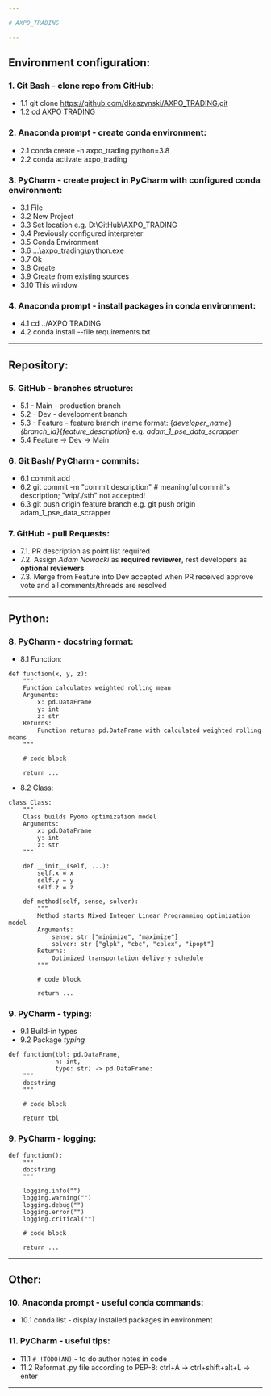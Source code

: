 ```yaml
---

# AXPO_TRADING

---
```


## Environment configuration:

### 1. **Git Bash** - clone repo from GitHub:
- 1.1 git clone https://github.com/dkaszynski/AXPO_TRADING.git
- 1.2 cd AXPO TRADING

### 2. **Anaconda prompt** - create conda environment:
- 2.1 conda create -n axpo_trading python=3.8
- 2.2 conda activate axpo_trading

### 3. **PyCharm** - create project in PyCharm with configured conda environment:
- 3.1 File
- 3.2 New Project
- 3.3 Set location e.g. D:\GitHub\AXPO_TRADING
- 3.4 Previously configured interpreter
- 3.5 Conda Environment
- 3.6 ...\axpo_trading\python.exe
- 3.7 Ok 
- 3.8 Create
- 3.9 Create from existing sources
- 3.10 This window

### 4. **Anaconda prompt** - install packages in conda environment:
- 4.1 cd ../AXPO TRADING
- 4.2 conda install --file requirements.txt

---

## Repository:

### 5. **GitHub** - branches structure:
- 5.1 - Main - production branch
- 5.2 - Dev - development branch
- 5.3 - Feature - feature branch (name format: {*developer_name*}_{*branch_id*}_{*feature_description*} e.g. *adam_1_pse_data_scrapper* 
- 5.4 Feature -> Dev -> Main

### 6. **Git Bash/ PyCharm** - commits:
- 6.1 commit add .
- 6.2 git commit -m "commit description" # meaningful commit's description; "wip/./sth" not accepted!
- 6.3 git push origin feature branch e.g. git push origin adam_1_pse_data_scrapper 

### 7. **GitHub** - pull Requests:
- 7.1. PR description as point list required
- 7.2. Assign *Adam Nowacki* as **required reviewer**, rest developers as **optional reviewers**
- 7.3. Merge from Feature into Dev accepted when PR received approve vote and all comments/threads are resolved

---

## Python:

### 8. **PyCharm** - docstring format:
- 8.1 Function:
```
def function(x, y, z):
    """
    Function calculates weighted rolling mean
    Arguments:
        x: pd.DataFrame
        y: int
        z: str
    Returns:
        Function returns pd.DataFrame with calculated weighted rolling means
    """
    
    # code block
    
    return ...
```
- 8.2 Class:
```
class Class:
    """
    Class builds Pyomo optimization model
    Arguments:
        x: pd.DataFrame
        y: int
        z: str
    """
    
    def __init__(self, ...):
        self.x = x
        self.y = y
        self.z = z
        
    def method(self, sense, solver):
        """
        Method starts Mixed Integer Linear Programming optimization model 
        Arguments:
            sense: str ["minimize", "maximize"]
            solver: str ["glpk", "cbc", "cplex", "ipopt"]
        Returns:
            Optimized transportation delivery schedule
        """
        
        # code block
        
        return ...
```

### 9. **PyCharm** - typing:
- 9.1 Build-in types
- 9.2 Package *typing*
```
def function(tbl: pd.DataFrame,
             n: int, 
             type: str) -> pd.DataFrame:
    """
    docstring
    """
    
    # code block
    
    return tbl
```

### 9. **PyCharm** - logging:
```
def function():
    """
    docstring
    """

    logging.info("")    
    logging.warning("")
    logging.debug("")
    logging.error("")
    logging.critical("")
    
    # code block
    
    return ...
```

---

## Other:

### 10. **Anaconda prompt** - useful conda commands:
- 10.1 conda list - display installed packages in environment

### 11. **PyCharm** - useful tips:
- 11.1 ```# !TODO(AN)``` - to do author notes in code
- 11.2 Reformat .py file according to PEP-8: ctrl+A -> ctrl+shift+alt+L -> enter

---
